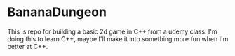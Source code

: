 # BananaDungeon
This is repo for building a basic 2d game in C++ from a udemy class. I'm doing this to learn C++, maybe I'll make it into something more fun when I'm better at C++.
